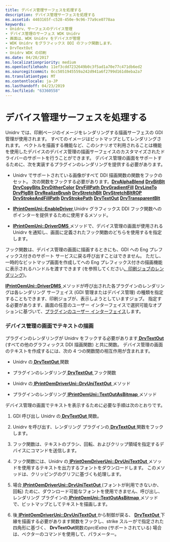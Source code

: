 ```yaml
---
title: デバイス管理サーフェスを処理する
description: デバイス管理サーフェスを処理する
ms.assetid: 4403165f-c528-450e-9c96-77a9ce0778aa
keywords:
- Unidrv、サーフェスのデバイス管理
- デバイス管理のサーフェス WDK Unidrv
- 画面は、WDK Unidrv をデバイスが管理
- WDK Unidrv をグラフィックス DDI のフック関数します。
- DrvTextOut
- Unidrv WDK の印刷
ms.date: 04/20/2017
ms.localizationpriority: medium
ms.openlocfilehash: 11ef3cdd7232649b0c3f5ad1a70e77c471db6ed2
ms.sourcegitcommit: 0cc5051945559a242d941a6f2799d161d8eba2a7
ms.translationtype: MT
ms.contentlocale: ja-JP
ms.lasthandoff: 04/23/2019
ms.locfileid: "63360558"
---
```

# <a name="handling-device-managed-surfaces"></a>デバイス管理サーフェスを処理する





Unidrv では、印刷ページのイメージをレンダリングする描画サーフェスの GDI 管理が使用されます。 すべてのイメージはビットマップとしてレンダリングされます。 ベクトルを描画する機能など、このシナリオで利用されることは機能を使用したデバイスのデバイス管理の描画サーフェイスのカスタマイズされたドライバーのサポートを行うことができます。 デバイス管理の画面をサポートするために、次を実装するプラグインのレンダリングを提供する必要があります。

-   Unidrv でサポートされている画像がすべて DDI 描画関数の関数をフックのセット。 次の関数をフックする必要があります。[**DrvAlphaBlend**](https://msdn.microsoft.com/library/windows/hardware/ff556176)
    [**DrvBitBlt**](https://msdn.microsoft.com/library/windows/hardware/ff556180)
    [**DrvCopyBits** ](https://msdn.microsoft.com/library/windows/hardware/ff556182)
     [ **DrvDitherColor**](https://msdn.microsoft.com/library/windows/hardware/ff556202)
    [**DrvFillPath** ](https://msdn.microsoft.com/library/windows/hardware/ff556220) 
     [ **DrvGradientFill**](https://msdn.microsoft.com/library/windows/hardware/ff556236)
    [**DrvLineTo** ](https://msdn.microsoft.com/library/windows/hardware/ff556245) 
     [ **DrvPlgBlt**](https://msdn.microsoft.com/library/windows/hardware/ff556258)
    [**DrvRealizeBrush**](https://msdn.microsoft.com/library/windows/hardware/ff556273)
    [**DrvStretchBlt**](https://msdn.microsoft.com/library/windows/hardware/ff556302) 
     [ **DrvStretchBltROP**](https://msdn.microsoft.com/library/windows/hardware/ff556306)
    [**DrvStrokeAndFillPath**](https://msdn.microsoft.com/library/windows/hardware/ff556311) 
     [ **DrvStrokePath**](https://msdn.microsoft.com/library/windows/hardware/ff556316)
    [**DrvTextOut**](https://msdn.microsoft.com/library/windows/hardware/ff557277) 
     [ **DrvTransparentBlt**](https://msdn.microsoft.com/library/windows/hardware/ff557283)
-   [ **IPrintOemUni::EnableDriver** ](https://msdn.microsoft.com/library/windows/hardware/ff554248) Unidrv グラフィックス DDI フック関数へのポインターを提供するために使用するメソッド。

-   [ **IPrintOemUni::DriverDMS** ](https://msdn.microsoft.com/library/windows/hardware/ff554245)メソッドで、デバイス管理の画面が使用される Unidrv を通知し、画面に定義されたフック関数のどちらを使用するを指定します。

フック関数は、デバイス管理の画面に描画するときにも、GDI への Eng プレフィックス付きのサポート サービスに戻る呼び出すことはできません。 ただし、一時的なビットマップ画面を作成してへの Eng プレフィックス付きの描画機能に表示されるハンドルを渡すできます (を参照してください[、印刷ジョブのレンダリング](rendering-a-print-job.md))。

[ **IPrintOemUni::DriverDMS** ](https://msdn.microsoft.com/library/windows/hardware/ff554245)メソッドが呼び出された各プラグインのレンダリングは各レンダリング サーフェイス (GDI 管理またはデバイス管理) の種類を指定することもできます、印刷ジョブが、表示しようとしていますジョブ。 指定する必要があります、画面の任意のユーザー インターフェイスで選択可能なオプションに基づいて、[プラグインのユーザー インターフェイス](user-interface-plug-ins.md)します。

### <a name="drawing-text-on-a-device-managed-surface"></a>デバイス管理の画面でテキストの描画

プラグインのレンダリングが Unidrv をフックする必要があります[ **DrvTextOut** ](https://msdn.microsoft.com/library/windows/hardware/ff557277) (すべての他のグラフィックス DDI 描画関数) と共に関数。 デバイス管理の画面のテキストを作成するには、次の 4 つの関数間の相互作用が含まれます。

-   Unidrv の[ **DrvTextOut** ](https://msdn.microsoft.com/library/windows/hardware/ff557277)関数

-   プラグインのレンダリング[ **DrvTextOut** ](https://msdn.microsoft.com/library/windows/hardware/ff557277)フック関数

-   Unidrv の[ **IPrintOemDriverUni::DrvUniTextOut** ](https://msdn.microsoft.com/library/windows/hardware/ff553132)メソッド

-   プラグインのレンダリング[ **IPrintOemUni::TextOutAsBitmap** ](https://msdn.microsoft.com/library/windows/hardware/ff554277)メソッド

デバイス管理の画面でテキストを表示するために必要な手順は次のとおりです。

1.  GDI 呼び出し Unidrv の[ **DrvTextOut** ](https://msdn.microsoft.com/library/windows/hardware/ff557277)関数。

2.  Unidrv を呼び出す、レンダリング プラグインの[ **DrvTextOut** ](https://msdn.microsoft.com/library/windows/hardware/ff557277)関数をフックします。

3.  フック関数は、テキストのブラシ、回転、およびクリップ領域を指定するデバイスにコマンドを送信します。

4.  フック関数には、Unidrv の[ **IPrintOemDriverUni::DrvUniTextOut** ](https://msdn.microsoft.com/library/windows/hardware/ff553132)メソッドを使用するテキストを出力するフォントをダウンロードします。 このメソッドは、クリッピングのグリフに基づくも処理します。

5.  場合[ **IPrintOemDriverUni::DrvUniTextOut** ](https://msdn.microsoft.com/library/windows/hardware/ff553132) (フォントが利用できないか、回転) ために、ダウンロード可能なフォントを使用できません、呼び出し、レンダリング プラグインの[ **IPrintOemUni::TextOutAsBitmap** ](https://msdn.microsoft.com/library/windows/hardware/ff554277)メソッドで、ビットマップとしてテキストを描画します。

6.  後[ **IPrintOemDriverUni::DrvUniTextOut** ](https://msdn.microsoft.com/library/windows/hardware/ff553132)から制御が戻る、 [ **DrvTextOut** ](https://msdn.microsoft.com/library/windows/hardware/ff557277)下線を描画する必要があります関数をフックし、strike スルーがで指定された四角形に基づく、 **DrvTextOut**関数の*prclExtra* (サポートされている) 場合は、ベクターのコマンドを使用して、パラメーター。

 

 




